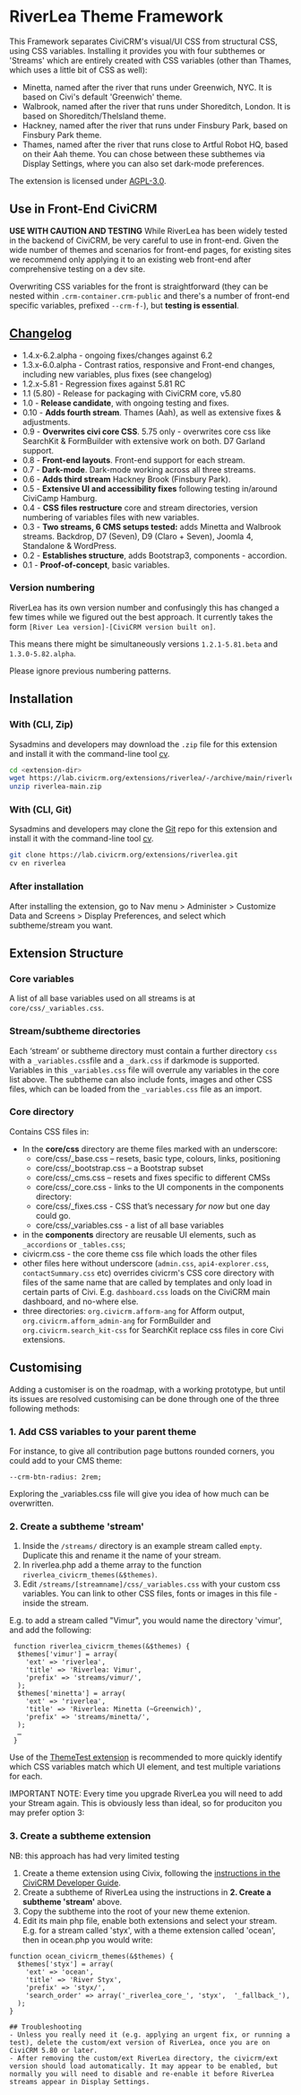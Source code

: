 # RiverLea Theme Framework

This Framework separates CiviCRM's visual/UI CSS from structural CSS, using CSS variables. Installing it provides you with four subthemes or 'Streams' which are entirely created with CSS variables (other than Thames, which uses a little bit of CSS as well):
 - Minetta, named after the river that runs under Greenwich, NYC. It is based on Civi's default 'Greenwich' theme.
 - Walbrook, named after the river that runs under Shoreditch, London. It is based on Shoreditch/TheIsland theme.
 - Hackney, named after the river that runs under Finsbury Park, based on Finsbury Park theme.
 - Thames, named after the river that runs close to Artful Robot HQ, based on their Aah theme.
 You can chose between these subthemes via Display Settings, where you can also set dark-mode preferences.

 The extension is licensed under [AGPL-3.0](LICENSE.txt).

 ## Use in Front-End CiviCRM

**USE WITH CAUTION AND TESTING** While RiverLea has been widely tested in the backend of CiviCRM, be very careful to use in front-end. Given the wide number of themes and scenarios for front-end pages, for existing sites we recommend only applying it to an existing web front-end after comprehensive testing on a dev site.

Overwriting CSS variables for the front is straightforward (they can be nested within `.crm-container.crm-public` and there's a number of front-end specific variables, prefixed `--crm-f-`), but **testing is essential**.

## [Changelog](CHANGELOG.md)

- 1.4.x-6.2.alpha - ongoing fixes/changes against 6.2
- 1.3.x-6.0.alpha - Contrast ratios, responsive and Front-end changes, including new variables, plus fixes (see changelog)
- 1.2.x-5.81 - Regression fixes against 5.81 RC
- 1.1 (5.80) - Release for packaging with CiviCRM core, v5.80
- 1.0 - **Release candidate**, with ongoing testing and fixes.
- 0.10 - **Adds fourth stream**. Thames (Aah), as well as extensive fixes & adjustments.
- 0.9 - **Overwrites civi core CSS**. 5.75 only - overwrites core css like SearchKit & FormBuilder with extensive work on both. D7 Garland support.
- 0.8 - **Front-end layouts**. Front-end support for each stream.
- 0.7 - **Dark-mode**. Dark-mode working across all three streams.
- 0.6 - **Adds third stream** Hackney Brook (Finsbury Park).
- 0.5 - **Extensive UI and accessibility fixes** following testing in/around CiviCamp Hamburg.
- 0.4 - **CSS files restructure** core and stream directories, version numbering of variables files with new variables.
- 0.3 - **Two streams, 6 CMS setups tested:** adds Minetta and Walbrook streams. Backdrop, D7 (Seven), D9 (Claro + Seven), Joomla 4, Standalone & WordPress.
- 0.2 - **Establishes structure**, adds Bootstrap3, components - accordion.
- 0.1 - **Proof-of-concept**, basic variables.

### Version numbering
RiverLea has its own version number and confusingly this has changed a few times while we figured out the best approach. It currently takes the form `[River Lea version]-[CiviCRM version built on]`.

This means there might be simultaneously versions `1.2.1-5.81.beta` and `1.3.0-5.82.alpha`.

Please ignore previous numbering patterns.

## Installation

### With (CLI, Zip)

Sysadmins and developers may download the `.zip` file for this extension and
install it with the command-line tool [cv](https://github.com/civicrm/cv).

```bash
cd <extension-dir>
wget https://lab.civicrm.org/extensions/riverlea/-/archive/main/riverlea-main.zip
unzip riverlea-main.zip
```

### With (CLI, Git)

Sysadmins and developers may clone the [Git](https://en.wikipedia.org/wiki/Git) repo for this extension and
install it with the command-line tool [cv](https://github.com/civicrm/cv).

```bash
git clone https://lab.civicrm.org/extensions/riverlea.git
cv en riverlea
```

### After installation

After installing the extension, go to Nav menu > Administer > Customize Data and Screens > Display Preferences, and select which subtheme/stream you want.

## Extension Structure

### Core variables
A list of all base variables used on all streams is at `core/css/_variables.css`.

### Stream/subtheme directories
Each ‘stream’ or subtheme directory must contain a further directory `css` with a `_variables.css`file and a `_dark.css` if darkmode is supported. Variables in this `_variables.css` file will overrule any variables in the core list above. The subtheme can also include fonts, images and other CSS files, which can be loaded from the `_variables.css` file as an import.

### Core directory
Contains CSS files in:
- In the **core/css** directory are theme files marked with an underscore:
  - core/css/_base.css – resets, basic type, colours, links, positioning
  - core/css/_bootstrap.css – a Bootstrap subset
  - core/css/_cms.css – resets and fixes specific to different CMSs
  - core/css/_core.css - links to the UI components in the components directory:
  - core/css/_fixes.css - CSS that’s necessary *for now* but one day could go.
  - core/css/_variables.css - a list of all base variables
- in the **components** directory are reusable  UI elements, such as `_accordions` or `_tables.css`;
- civicrm.css - the core theme css file which loads the other files
- other files here without underscore (`admin.css`, `api4-explorer.css`, `contactSummary.css` etc) overrides civicrm's CSS core directory with files of the same name that are called by templates and only load in certain parts of Civi. E.g. `dashboard.css` loads on the CiviCRM main dashboard, and no-where else.
- three directories: `org.civicrm.afform-ang` for Afform output, `org.civicrm.afform_admin-ang` for FormBuilder and `org.civicrm.search_kit-css` for SearchKit replace css files in core Civi extensions.

## Customising

Adding a customiser is on the roadmap, with a working prototype, but until its issues are resolved customising can be done through one of the three following methods:

### 1. Add CSS variables to your parent theme

For instance, to give all contribution page buttons rounded corners, you could add to your CMS theme:

```
--crm-btn-radius: 2rem;
```

Exploring the _variables.css file will give you idea of how much can be overwritten.

### 2. Create a subtheme 'stream'

1. Inside the `/streams/` directory is an example stream called `empty`. Duplicate this and rename it the name of your stream.
2. In riverlea.php add a theme array to the function `riverlea_civicrm_themes(&$themes)`.
3. Edit `/streams/[streamname]/css/_variables.css` with your custom css variables. You can link to other CSS files, fonts or images in this file - inside the stream.

E.g. to add a stream called "Vimur", you would name the directory 'vimur', and add the following:

```
 function riverlea_civicrm_themes(&$themes) {
  $themes['vimur'] = array(
    'ext' => 'riverlea',
    'title' => 'Riverlea: Vimur',
    'prefix' => 'streams/vimur/',
  );
  $themes['minetta'] = array(
    'ext' => 'riverlea',
    'title' => 'Riverlea: Minetta (~Greenwich)',
    'prefix' => 'streams/minetta/',
  );
  …
 }
```

Use of the [ThemeTest extension](https://lab.civicrm.org/extensions/themetest) is recommended to more quickly identify which CSS variables match which UI element, and test multiple variations for each.

IMPORTANT NOTE: Every time you upgrade RiverLea you will need to add your Stream again. This is obviously less than ideal, so for produciton you may prefer option 3:

### 3. Create a subtheme extension

NB: this approach has had very limited testing

1. Create a theme extension using Civix, following the [instructions in the CiviCRM Developer Guide](https://docs.civicrm.org/dev/en/latest/framework/theme/).
2. Create a subtheme of RiverLea using the instructions in **2. Create a subtheme 'stream'** above.
3. Copy the subtheme into the root of your new theme extenion.
4. Edit its main php file, enable both extensions and select your stream.
E.g. for a stream called 'styx', with a theme extension called 'ocean', then in ocean.php you would write:

```
function ocean_civicrm_themes(&$themes) {
  $themes['styx'] = array(
    'ext' => 'ocean',
    'title' => 'River Styx',
    'prefix' => 'styx/',
    'search_order' => array('_riverlea_core_', 'styx',  '_fallback_'),
  );
}

## Troubleshooting
- Unless you really need it (e.g. applying an urgent fix, or running a test), delete the custom/ext version of RiverLea, once you are on CiviCRM 5.80 or later.
- After removing the custom/ext RiverLea directory, the civicrm/ext version should load automatically. It may appear to be enabled, but normally you will need to disable and re-enable it before RiverLea streams appear in Display Settings.
